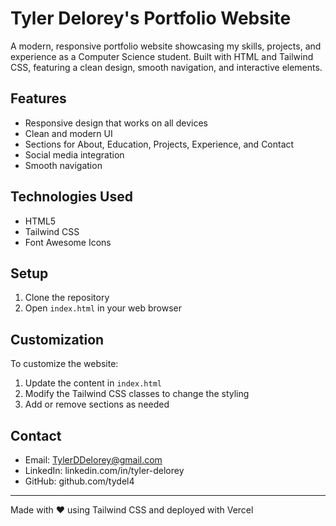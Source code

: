 # Tyler Delorey's Portfolio Website

A modern, responsive portfolio website showcasing my skills, projects, and experience as a Computer Science student. Built with HTML and Tailwind CSS, featuring a clean design, smooth navigation, and interactive elements.

## Features

- Responsive design that works on all devices
- Clean and modern UI
- Sections for About, Education, Projects, Experience, and Contact
- Social media integration
- Smooth navigation

## Technologies Used

- HTML5
- Tailwind CSS
- Font Awesome Icons

## Setup

1. Clone the repository
2. Open `index.html` in your web browser

## Customization

To customize the website:

1. Update the content in `index.html`
2. Modify the Tailwind CSS classes to change the styling
3. Add or remove sections as needed

## Contact

- Email: TylerDDelorey@gmail.com
- LinkedIn: linkedin.com/in/tyler-delorey
- GitHub: github.com/tydel4

---

Made with ❤️ using Tailwind CSS and deployed with Vercel